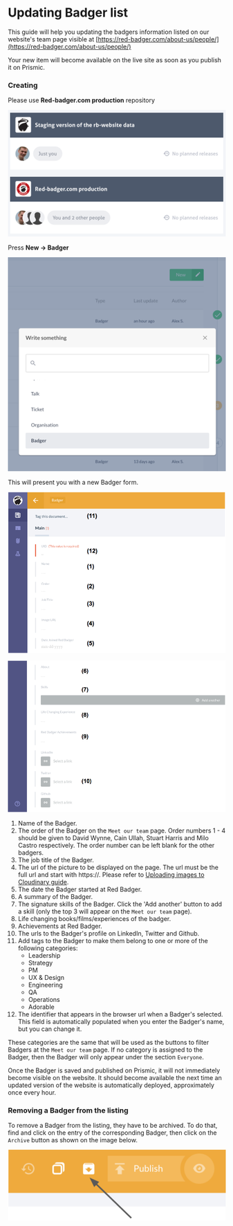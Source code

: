 # Updating Badger list

This guide will help you updating the badgers information listed on our website's team page visible at [https://red-badger.com/about-us/people/](https://red-badger.com/about-us/people/)

Your new item will become available on the live site as soon as you publish it on Prismic.

### Creating

Please use **Red-badger.com production** repository

![](assets/prismic-dashboard.png)

Press **New -> Badger**

![](assets/prismic-create-new-badger.png)

This will present you with a new Badger form.

![](assets/prismic-badger-form-1.png)

![](assets/prismic-badger-form-2.png)

1. Name of the Badger.
2. The order of the Badger on the `Meet our team` page. Order numbers 1 - 4 should be given to David Wynne, Cain Ullah, Stuart Harris and Milo Castro respectively. The order number can be left blank for the other badgers.
3. The job title of the Badger.
4. The url of the picture to be displayed on the page. The url must be the full url and start with https://. Please refer to [Uploading images to Cloudinary guide](/chapter1.html).
5. The date the Badger started at Red Badger.
6. A summary of the Badger.
7. The signature skills of the Badger. Click the 'Add another' button to add a skill (only the top 3 will appear on the `Meet our team` page).
8. Life changing books/films/experiences of the badger.
9. Achievements at Red Badger.
10. The urls to the Badger's profile on LinkedIn, Twitter and Github.
11. Add tags to the Badger to make them belong to one or more of the following categories:
    - Leadership
    - Strategy
    - PM
    - UX & Design
    - Engineering
    - QA
    - Operations
    - Adorable
12. The identifier that appears in the browser url when a Badger's selected. This field is automatically populated when you enter the Badger's name, but you can change it.

These categories are the same that will be used as the buttons to filter Badgers at the `Meet our team` page. If no category is assigned to the Badger, then the Badger will only appear under the section `Everyone`.

Once the Badger is saved and published on Prismic, it will not immediately become visible on the website. It should become available the next time an updated version of the website is automatically deployed, approximately once every hour.

### Removing a Badger from the listing

To remove a Badger from the listing, they have to be archived. To do that, find and click on the entry of the corresponding Badger, then click on the `Archive` button as shown on the image below.

![](assets/prismic-badger-archive.png)
